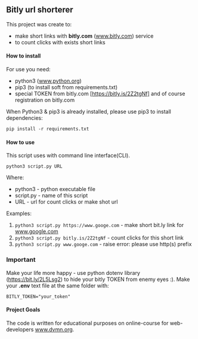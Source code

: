 ## Bitly url shorterer

This project was create to:
 - make short links with **bitly.com** (www.bitly.com) service
 - to count clicks with exists short links 

#### How to install

For use you need:
- python3 (www.python.org)
- pip3 (to install soft from requirements.txt)
- special TOKEN from bitly.com [https://bitly.is/2Z2tgNf] and of course registration on bitly.com

When Python3 & pip3 is already installed, please use pip3 to install dependencies:

`pip install -r requirements.txt`

#### How to use

This script uses with command line interface(CLI).

`python3 script.py URL`

Where:
- python3 - python executable file
- script.py - name of this script
- URL - url for count clicks or make shot url

Examples:

1. `python3 script.py https://www.googe.com` - make short bit.ly link for www.google.com
2. `python3 script.py bitly.is/2Z2tgNf` - count clicks for this short link
3. `python3 script.py www.googe.com` - raise error: please use http(s) prefix

### Important
Make your life more happy - use python dotenv library (https://bit.ly/2L5Lsg2) to hide your bitly TOKEN from enemy eyes :). 
Make your **.env** text file at the same folder with:

`BITLY_TOKEN="your_token"`


#### Project Goals

The code is written for educational purposes on online-course for web-developers www.dvmn.org.
